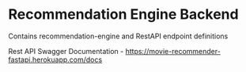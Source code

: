 # Recommendation Engine Backend
Contains recommendation-engine and RestAPI endpoint definitions

Rest API Swagger Documentation - https://movie-recommender-fastapi.herokuapp.com/docs

